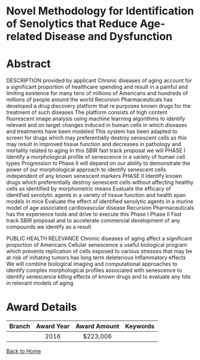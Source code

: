 
Novel Methodology for Identification of Senolytics that Reduce Age-related Disease and Dysfunction
==================================================================================================

# Abstract


DESCRIPTION  provided by applicant   Chronic diseases of aging account for a significant proportion of healthcare spending and result in a painful and limiting existence for many tens of millions of Americans and hundreds of millions of people around the world  Recursion Pharmaceuticals has developed a drug discovery platform that re purposes known drugs for the treatment of such diseases  The platform consists of high content fluorescent image analysis using machine learning algorithms to identify relevant and on target changes induced in human cells in which diseases and treatments have been modeled  This system has been adapted to screen for drugs which may preferentially destroy senescent cells  as this may result in improved tissue function and decreases in pathology and mortality related to aging  In this SBIR fast track proposal we will   PHASE I Identify a morphological profile of senescence in a variety of human cell types  Progression to Phase II will depend on our ability to demonstrate the power of our morphological approach to identify senescent cells independent of any known senescent markers   PHASE II Identify known drugs which preferentially destroy senescent cells  without affecting healthy cells  as identified by morphometric means   Evaluate the efficacy of identified senolytic agents in a variety of tissue function and health span models in mice   Evaluate the effect of identified senolytic agents in a murine model of age associated cardiovascular disease  Recursion Pharmaceuticals has the experience  tools  and drive to execute this Phase I Phase II Fast track SBIR proposal  and to accelerate commercial development of any compounds we identify as a result    
   
PUBLIC HEALTH RELEVANCE  Chronic diseases of aging affect a significant proportion of Americans  Cellular senescence  a useful biological program which prevents replication of cells exposed to various stresses that may be at risk of initiating tumors  has long term deleterious inflammatory effects  We will combine biological  imaging  and computational approaches to identify complex morphological profiles associated with senescence  to identify senescence  killing effects of known drugs  and to evaluate any hits in relevant models of aging  

# Award Details

|Branch|Award Year|Award Amount|Keywords|
| :---: | :---: | :---: | :---: |
||2016|$223,006||
  
  


[Back to Home](https://github.com/chrischow/dod_sbir_awards#2488)
